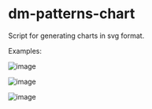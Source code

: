 # dm-patterns-chart

Script for generating charts in svg format.

Examples:

![image](https://github.com/mpa12/dm-patterns-chart/assets/56753446/440fac18-4811-4f1c-b6b1-d817474ce1e8)

![image](https://github.com/mpa12/dm-patterns-chart/assets/56753446/3669ffee-ed72-48cb-89ff-8c5968948cc0)

![image](https://github.com/mpa12/dm-patterns-chart/assets/56753446/0639c135-fd8b-4528-ab63-18c9ad12970a)
